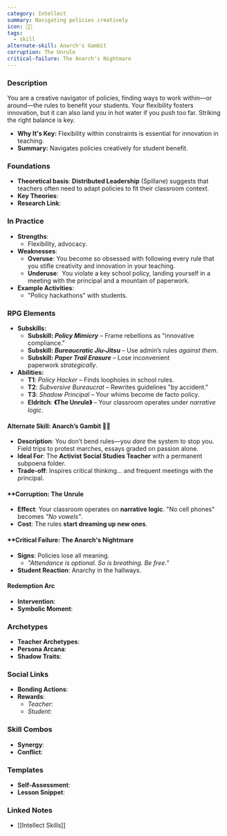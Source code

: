 ```yaml
---
category: Intellect
summary: Navigating policies creatively
icon: 📏🔄
tags:
  - skill
alternate-skill: Anarch's Gambit
corruption: The Unrule
critical-failure: The Anarch's Nightmare
---
```


### **Description**  
 You are a creative navigator of policies, finding ways to work within—or around—the rules to benefit your students. Your flexibility fosters innovation, but it can also land you in hot water if you push too far. Striking the right balance is key.
- **Why It's Key:** Flexibility within constraints is essential for innovation in teaching.
- **Summary:** Navigates policies creatively for student benefit.

### **Foundations**  
- **Theoretical basis**: **Distributed Leadership** (Spillane) suggests that teachers often need to adapt policies to fit their classroom context.
- **Key Theories**: 
- **Research Link**: 

### **In Practice**  
- **Strengths**:  
	- Flexibility, advocacy.
- **Weaknesses**:  
	- **Overuse**: You become so obsessed with following every rule that you stifle creativity and innovation in your teaching.
	- **Underuse**:  You violate a key school policy, landing yourself in a meeting with the principal and a mountain of paperwork.
- **Example Activities**:  
	- "Policy hackathons" with students.

### **RPG Elements**  
- **Subskills:**
	- **Subskill: _Policy Mimicry_** – Frame rebellions as "innovative compliance."
	- **Subskill: _Bureaucratic Jiu-Jitsu_** – Use admin’s rules _against them_.
	- **Subskill: _Paper Trail Erasure_** – Lose inconvenient paperwork _strategically_.
- **Abilities:**
	- **T1**: _Policy Hacker_ – Finds loopholes in school rules.
	- **T2**: _Subversive Bureaucrat_ – Rewrites guidelines "by accident."
	- **T3**: _Shadow Principal_ – Your whims become de facto policy.
	- **Eldritch**: **《The Unrule》** – Your classroom operates under _narrative logic_.
#### **Alternate Skill: Anarch’s Gambit** 🎲✊
- **Description**: You don’t bend rules—you _dare_ the system to stop you. Field trips to protest marches, essays graded on passion alone.
- **Ideal For**: The **Activist Social Studies Teacher** with a permanent subpoena folder.
- **Trade-off**: Inspires critical thinking… and frequent meetings with the principal.
#### **Corruption: The Unrule
- **Effect**: Your classroom operates on **narrative logic**. "No cell phones" becomes _"No vowels"_.
- **Cost**: The rules **start dreaming up new ones**.
#### **Critical Failure: The Anarch's Nightmare 
- **Signs**: Policies lose all meaning.
    - _"Attendance is optional. So is breathing. _Be free_."_
- **Student Reaction**: Anarchy in the hallways.
#### **Redemption Arc**  
- **Intervention**: 
- **Symbolic Moment**: 

### **Archetypes**  
- **Teacher Archetypes**: 
- **Persona Arcana**: 
- **Shadow Traits**: 

### **Social Links**  
- **Bonding Actions**: 
- **Rewards**:  
  - *Teacher*: 
  - *Student*: 

### **Skill Combos**  
- **Synergy**: 
- **Conflict**:  

### **Templates**  
- **Self-Assessment**: 
- **Lesson Snippet**: 

### **Linked Notes**  
- [[Intellect Skills]]